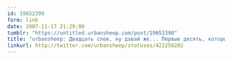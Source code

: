 ```yaml
---
id: 19652390
form: link
date: 2007-11-17 21:29:00
tumblr: "https://untitled.urbansheep.com/post/19652390"
title: "urbansheep: Двадцать слов, ну давай же... Первые десять, которые потом выкинем: «молочный свет светодиодных ламп в коридоре усыплял похлеще радио ретро»"
linkurl: http://twitter.com/urbansheep/statuses/422256202
---
```


